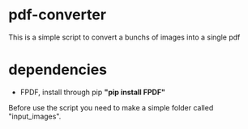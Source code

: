 # pdf-converter
This is a simple script to convert a bunchs of images into a single pdf

# dependencies
* FPDF, install through pip **"pip install FPDF"**

Before use the script you need to make a simple folder called "input_images".
